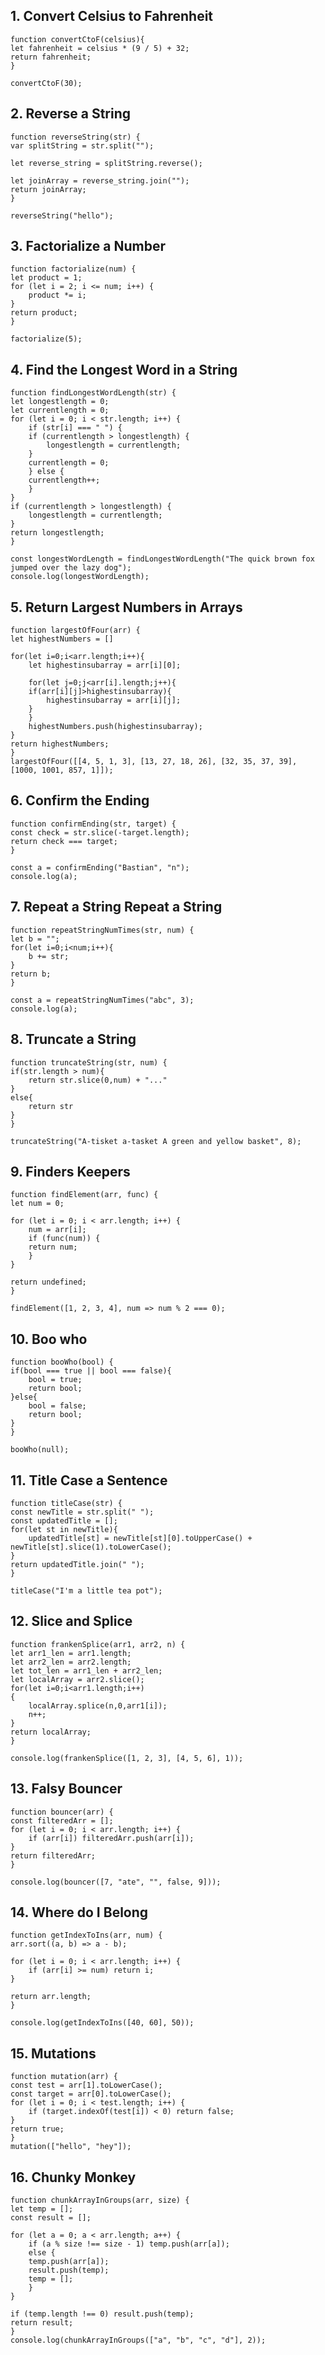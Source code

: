##  1. Convert Celsius to Fahrenheit
    function convertCtoF(celsius){
    let fahrenheit = celsius * (9 / 5) + 32;
    return fahrenheit;
    }

    convertCtoF(30);

## 2. Reverse a String
    function reverseString(str) {
    var splitString = str.split("");

    let reverse_string = splitString.reverse();

    let joinArray = reverse_string.join("");
    return joinArray;
    }

    reverseString("hello");

## 3. Factorialize a Number
    function factorialize(num) {
    let product = 1;
    for (let i = 2; i <= num; i++) {
        product *= i;
    }
    return product;
    }

    factorialize(5);

## 4. Find the Longest Word in a String
    function findLongestWordLength(str) {
    let longestlength = 0;
    let currentlength = 0;
    for (let i = 0; i < str.length; i++) {
        if (str[i] === " ") {
        if (currentlength > longestlength) {
            longestlength = currentlength;
        }
        currentlength = 0;
        } else {
        currentlength++;
        }
    }
    if (currentlength > longestlength) {
        longestlength = currentlength;
    }
    return longestlength;
    }

    const longestWordLength = findLongestWordLength("The quick brown fox jumped over the lazy dog");
    console.log(longestWordLength);

## 5. Return Largest Numbers in Arrays
    function largestOfFour(arr) {
    let highestNumbers = []

    for(let i=0;i<arr.length;i++){
        let highestinsubarray = arr[i][0];

        for(let j=0;j<arr[i].length;j++){
        if(arr[i][j]>highestinsubarray){
            highestinsubarray = arr[i][j];
        }
        }
        highestNumbers.push(highestinsubarray);
    }
    return highestNumbers;
    }
    largestOfFour([[4, 5, 1, 3], [13, 27, 18, 26], [32, 35, 37, 39], [1000, 1001, 857, 1]]);

## 6. Confirm the Ending
    function confirmEnding(str, target) {
    const check = str.slice(-target.length);
    return check === target;
    }

    const a = confirmEnding("Bastian", "n");
    console.log(a);

## 7. Repeat a String Repeat a String
    function repeatStringNumTimes(str, num) {
    let b = "";
    for(let i=0;i<num;i++){
        b += str;
    }
    return b;
    }

    const a = repeatStringNumTimes("abc", 3);
    console.log(a);

## 8. Truncate a String
    function truncateString(str, num) {
    if(str.length > num){
        return str.slice(0,num) + "..."
    }
    else{
        return str
    }
    }

    truncateString("A-tisket a-tasket A green and yellow basket", 8);

## 9. Finders Keepers
    function findElement(arr, func) {
    let num = 0;

    for (let i = 0; i < arr.length; i++) {
        num = arr[i];
        if (func(num)) {
        return num;
        }
    }

    return undefined;
    }

    findElement([1, 2, 3, 4], num => num % 2 === 0);

## 10. Boo who
    function booWho(bool) {
    if(bool === true || bool === false){
        bool = true;
        return bool;
    }else{
        bool = false;
        return bool;
    }
    }

    booWho(null);

## 11. Title Case a Sentence
    function titleCase(str) {
    const newTitle = str.split(" ");
    const updatedTitle = [];
    for(let st in newTitle){
        updatedTitle[st] = newTitle[st][0].toUpperCase() + newTitle[st].slice(1).toLowerCase();
    }
    return updatedTitle.join(" ");
    }

    titleCase("I'm a little tea pot");

## 12. Slice and Splice
    function frankenSplice(arr1, arr2, n) {
    let arr1_len = arr1.length;
    let arr2_len = arr2.length;
    let tot_len = arr1_len + arr2_len;
    let localArray = arr2.slice();
    for(let i=0;i<arr1.length;i++)
    {
        localArray.splice(n,0,arr1[i]);
        n++;
    }
    return localArray;
    }

    console.log(frankenSplice([1, 2, 3], [4, 5, 6], 1));

## 13. Falsy Bouncer
    function bouncer(arr) {
    const filteredArr = [];
    for (let i = 0; i < arr.length; i++) {
        if (arr[i]) filteredArr.push(arr[i]);
    }
    return filteredArr;
    }

    console.log(bouncer([7, "ate", "", false, 9]));

## 14. Where do I Belong
    function getIndexToIns(arr, num) {
    arr.sort((a, b) => a - b);

    for (let i = 0; i < arr.length; i++) {
        if (arr[i] >= num) return i;
    }

    return arr.length;
    }

    console.log(getIndexToIns([40, 60], 50));

## 15. Mutations
    function mutation(arr) {
    const test = arr[1].toLowerCase();
    const target = arr[0].toLowerCase();
    for (let i = 0; i < test.length; i++) {
        if (target.indexOf(test[i]) < 0) return false;
    }
    return true;
    }
    mutation(["hello", "hey"]);

## 16. Chunky Monkey
    function chunkArrayInGroups(arr, size) {
    let temp = [];
    const result = [];

    for (let a = 0; a < arr.length; a++) {
        if (a % size !== size - 1) temp.push(arr[a]);
        else {
        temp.push(arr[a]);
        result.push(temp);
        temp = [];
        }
    }

    if (temp.length !== 0) result.push(temp);
    return result;
    }
    console.log(chunkArrayInGroups(["a", "b", "c", "d"], 2));